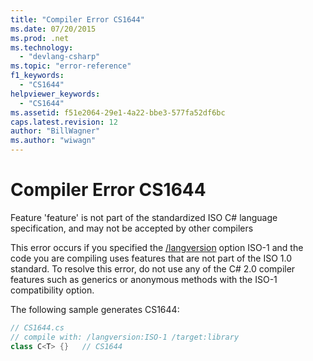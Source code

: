 ```yaml
---
title: "Compiler Error CS1644"
ms.date: 07/20/2015
ms.prod: .net
ms.technology: 
  - "devlang-csharp"
ms.topic: "error-reference"
f1_keywords: 
  - "CS1644"
helpviewer_keywords: 
  - "CS1644"
ms.assetid: f51e2064-29e1-4a22-bbe3-577fa52df6bc
caps.latest.revision: 12
author: "BillWagner"
ms.author: "wiwagn"
---
```

# Compiler Error CS1644
Feature 'feature' is not part of the standardized ISO C# language specification, and may not be accepted by other compilers  
  
 This error occurs if you specified the [/langversion](../../../csharp/language-reference/compiler-options/langversion-compiler-option.md) option ISO-1 and the code you are compiling uses features that are not part of the ISO 1.0 standard. To resolve this error, do not use any of the C# 2.0 compiler features such as generics or anonymous methods with the ISO-1 compatibility option.  
  
 The following sample generates CS1644:  
  
```csharp  
// CS1644.cs  
// compile with: /langversion:ISO-1 /target:library  
class C<T> {}   // CS1644  
```
